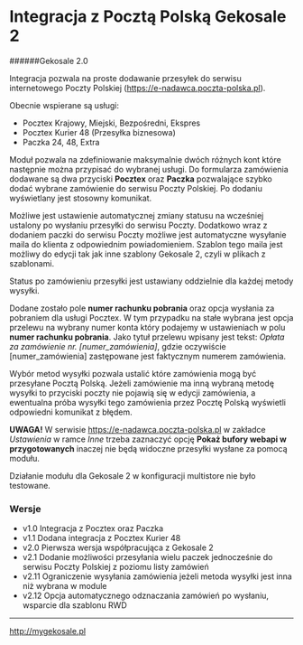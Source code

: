 Integracja z Pocztą Polską Gekosale 2
===
######Gekosale 2.0

Integracja pozwala na proste dodawanie przesyłek do serwisu internetowego Poczty Polskiej (https://e-nadawca.poczta-polska.pl).

Obecnie wspierane są usługi:
- Pocztex Krajowy, Miejski, Bezpośredni, Ekspres
- Pocztex Kurier 48 (Przesyłka biznesowa)
- Paczka 24, 48, Extra

Moduł pozwala na zdefiniowanie maksymalnie dwóch różnych kont które następnie można przypisać do wybranej usługi. Do formularza zamówienia dodawane są dwa przyciski **Pocztex** oraz **Paczka** pozwalające szybko dodać wybrane zamówienie do serwisu Poczty Polskiej. Po dodaniu wyświetlany jest stosowny komunikat.

Możliwe jest ustawienie automatycznej zmiany statusu na wcześniej ustalony po wysłaniu przesyłki do serwisu Poczty. Dodatkowo wraz z dodaniem paczki do serwisu Poczty możliwe jest automatyczne wysyłanie maila do klienta z odpowiednim powiadomieniem. Szablon tego maila jest możliwy do edycji tak jak inne szablony Gekosale 2, czyli w plikach z szablonami.

Status po zamówieniu przesyłki jest ustawiany oddzielnie dla każdej metody wysyłki.

Dodane zostało pole **numer rachunku pobrania** oraz opcja wysłania za pobraniem dla usługi Pocztex. W tym przypadku na stałe wybrana jest opcja przelewu na wybrany numer konta który podajemy w ustawieniach w polu **numer rachunku pobrania**. Jako tytuł przelewu wpisany jest tekst: *Opłata za zamówienie nr. [numer_zamówienia]*, gdzie oczywiście [numer_zamówienia] zastępowane jest faktycznym numerem zamówienia.

Wybór metod wysyłki pozwala ustalić które zamówienia mogą być przesyłane Pocztą Polską. Jeżeli zamówienie ma inną wybraną metodę wysyłki to przyciski poczty nie pojawią się w edycji zamówienia, a ewentualna próba wysyłki tego zamówienia przez Pocztę Polską wyświetli odpowiedni komunikat z błędem.

**UWAGA!** W serwisie https://e-nadawca.poczta-polska.pl w zakładce *Ustawienia* w ramce *Inne* trzeba zaznaczyć opcję **Pokaż bufory webapi w przygotowanych** inaczej nie będą widoczne przesyłki wysłane za pomocą modułu.

Działanie modułu dla Gekosale 2 w konfiguracji multistore nie było testowane.

### Wersje
- v1.0 Integracja z Pocztex oraz Paczka
- v1.1 Dodana integracja z Pocztex Kurier 48
- v2.0 Pierwsza wersja współpracująca z Gekosale 2
- v2.1 Dodanie możliwości przesyłania wielu paczek jednocześnie do serwisu Poczty Polskiej z poziomu listy zamówień
- v2.11 Ograniczenie wysyłania zamówienia jeżeli metoda wysyłki jest inna niż wybrana w module
- v2.12 Opcja automatycznego odznaczania zamówień po wysłaniu, wsparcie dla szablonu RWD

---

http://mygekosale.pl
